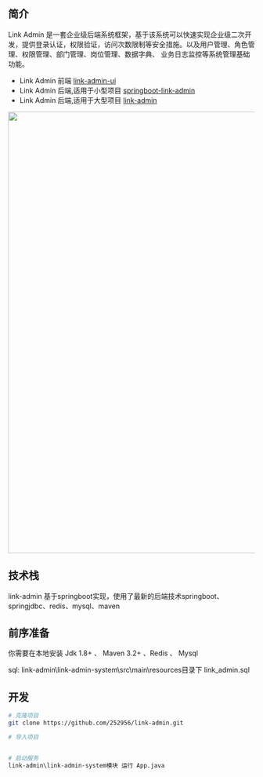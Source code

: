 ## 简介
Link Admin 是一套企业级后端系统框架，基于该系统可以快速实现企业级二次开发，提供登录认证，权限验证，访问次数限制等安全措施。以及用户管理、角色管理、权限管理、部门管理、岗位管理、数据字典、
业务日志监控等系统管理基础功能。


- Link Admin 前端               [link-admin-ui](https://github.com/252956/link-admin-ui) 
- Link Admin 后端,适用于小型项目 [springboot-link-admin](https://github.com/252956/springboot-link-admin) 
- Link Admin 后端,适用于大型项目 [link-admin](https://github.com/252956/link-admin) 

<p align="center">
  <img width="900" src="https://252956.github.io/static/img/1.png">
</p>

## 技术栈
link-admin 基于springboot实现，使用了最新的后端技术springboot、springjdbc、redis、mysql、maven

## 前序准备

你需要在本地安装 Jdk 1.8+ 、 Maven 3.2+ 、Redis 、 Mysql

sql: link-admin\link-admin-system\src\main\resources目录下 link_admin.sql



## 开发

```bash
# 克隆项目
git clone https://github.com/252956/link-admin.git

# 导入项目


# 启动服务
link-admin\link-admin-system模块 运行 App.java
```







